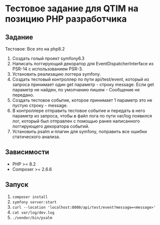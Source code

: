 # Тестовое задание для QTIM на позицию PHP разработчика

## Задание

Тестовое:
Все это на php8.2

1. Создать голый проект symfony6.3
2. Написать логгирующий декоратор для EventDispatcherInterface из PSR-14 с использованием PSR-3.
3. Установить реализацию логгера symfony.
4. Создать тестовый контроллер по пути api/test/event, который из запроса принимает один get параметр - строку message.
   Если get параметр не найден, по умолчанию пишем - Сообщение не передано.
5. Создать тестовое событие, которое принимает 1 параметр это не пустую строку - message.
6. В контроллере отправить тестовое событие и передать в него параметр из запроса, чтобы в файл лога по пути var/log
   появился лог, который был отправлен с помощью ранее написанного логгирующего декоратора событий.
7. Установить psalm и плагин для symfony, поправить все ошибки статического анализа.

## Зависимости

* PHP >= 8.2
* Composer >= 2.6.6

## Запуск

1. `composer install`
2. `symfony server:start`
3. `curl --location 'localhost:8000/api/test/event?message=<message>'`
4. `cat var/log/dev.log`
5. `./vendor/bin/psalm`